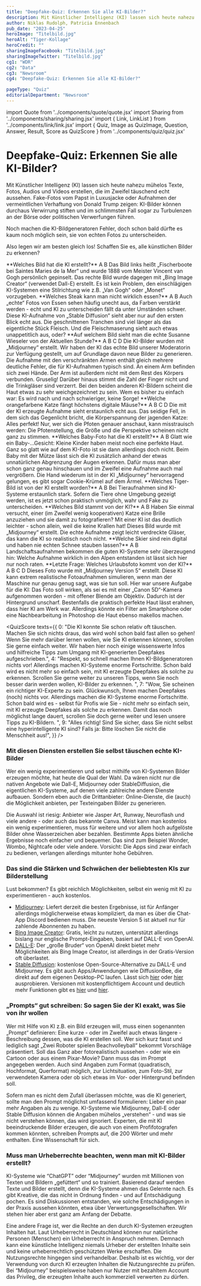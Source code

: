 ```yaml
---
title: "Deepfake-Quiz: Erkennen Sie alle KI-Bilder?"
description: Mit Künstlicher Intelligenz (KI) lassen sich heute nahezu mühelos Texte, Fotos, Audios und Videos erstellen, die im Zweifel täuschend echt aussehen
author: Niklas Rudolph, Patricia Ennenbach
pub_date: "2023-04-25"
heroImage: "Titelbild.jpg"
heroAlt: "Tiger-Kollage"
heroCredit: ""
sharingImageFacebook: "Titelbild.jpg"
sharingImageTwitter: "Titelbild.jpg"
cg1: "WDR"
cg2: "Data"
cg3: "Newsroom"
cg4: "Deepfake-Quiz: Erkennen Sie alle KI-Bilder?"

pageType: "Quiz"
editorialDepartment: "Newsroom"
---
```


import Quote from '../components/quote/quote.jsx'
import Sharing from '../components/sharing/sharing.jsx'
import { Link, LinkList } from '../components/link/link.jsx'
import { Quiz, Image as QuizImage, Question, Answer, Result, Score as QuizScore } from '../components/quiz/quiz.jsx'

# Deepfake-Quiz: Erkennen Sie alle KI-Bilder?

Mit Künstlicher Intelligenz (KI) lassen sich heute nahezu mühelos Texte, Fotos, Audios und Videos erstellen, die im Zweifel täuschend echt aussehen. Fake-Fotos vom Papst in Luxusjacke oder Aufnahmen der vermeintlichen Verhaftung von Donald Trump zeigen: KI-Bilder können durchaus Verwirrung stiften und im schlimmsten Fall sogar zu Turbulenzen an der Börse oder politischen Verwerfungen führen.

Noch machen die KI-Bildgeneratoren Fehler, doch schon bald dürfte es kaum noch möglich sein, sie von echten Fotos zu unterscheiden.

Also legen wir am besten gleich los! Schaffen Sie es, alle künstlichen Bilder zu erkennen?

<Quiz>
<QuizImage src="Kollage Van Gogh.png.jpg" alt="Eine Kollage von Van Gogh Bildern."/>
<Question>**Welches Bild hat die KI erstellt?**</Question>
<Answer>A</Answer>
<Answer correct>B</Answer>
<Result>
Das Bild links heißt „Fischerboote bei Saintes Maries de la Mer“ und wurde 1888 vom Meister Vincent van Gogh persönlich gepinselt. Das rechte Bild wurde dagegen mit „Bing Image Creator“ (verwendet Dall-E) erstellt. Es ist kein Problem, den einschlägigen KI-Systemen eine Stilrichtung wie z.B. „Van Gogh“ oder „Monet“ vorzugeben.
</Result>
</Quiz>

<Quiz>
<QuizImage src="Kollage Fleisch.png.jpg" alt="Eine Kollage von Steaks."/>
<Question>**Welches Steak kann man nicht wirklich essen?**</Question>
<Answer correct>A</Answer>
<Answer>B</Answer>
<Result>
Auch „echte“ Fotos von Essen sehen häufig unecht aus, da Farben verstärkt werden - echt und KI zu unterscheiden fällt da unter Umständen schwer. Diese KI-Aufnahme von „Stable Diffusion“ sieht aber nur auf den ersten Blick echt aus. Die geschnittenen Tranchen sind viel länger als das eigentliche Stück Fleisch. Und die Fleischmaserung sieht auch etwas unappetitlich aus, oder?
</Result>
</Quiz>

<Quiz>
<QuizImage src="Kollage Wieseler.png.jpg" alt="Eine Kollage von Fotos/KI-generierten Bildern von Susanne Wieseler."/>
<Question>**Auf welchem Bild sieht man die echte Susanne Wieseler von der Aktuellen Stunde?**</Question>
<Answer correct>A</Answer>
<Answer>B</Answer>
<Answer>C</Answer>
<Answer>D</Answer>
<Result>
Die KI-Bilder wurden mit „Midjourney“ erstellt. Wir haben der KI das echte Bild unserer Moderatorin zur Verfügung gestellt, um auf Grundlage davon neue Bilder zu generieren. Die Aufnahme mit den verschränkten Armen enthält gleich mehrere deutliche Fehler, die für KI-Aufnahmen typisch sind. An einem Arm befinden sich zwei Hände. Der Arm ist außerdem nicht mit dem Rest des Körpers verbunden. Gruselig! Darüber hinaus stimmt die Zahl der Finger nicht und die Trinkgläser sind verzerrt. Bei den beiden anderen KI-Bildern scheint die Haut etwas zu sehr weichgezeichnet zu sein. Wem es bisher zu einfach war: Es wird nach und nach schwieriger, keine Sorge!
</Result>
</Quiz>

<Quiz>
<QuizImage src="Kollage Katzen (2).png.jpg" alt="Eine Kollage von Katzen."/>
<Question>**Welche orangefarbene Katze fängt höchstens digitale Mäuse?**</Question>
<Answer>A</Answer>
<Answer>B</Answer>
<Answer>C</Answer>
<Answer correct>D</Answer>
<Result>
Die mit der KI erzeugte Aufnahme sieht erstaunlich echt aus. Das seidige Fell, in dem sich das Gegenlicht bricht, die Körperspannung der jagenden Katze: Alles perfekt! Nur, wer sich die Pfoten genauer anschaut, kann misstrauisch werden: Die Pfotenstellung, die Größe und die Perspektive scheinen nicht ganz zu stimmen.
</Result>
</Quiz>

<Link href="https://www1.wdr.de/nachrichten/ki-kuenstliche-intelligenz-regulierung-100.html" title="KI wird immer wichtiger - wie lässt sie sich kontrollieren?"/>

<Quiz>
<QuizImage src="Kollage Baby.png.jpg" alt="Eine Kollage von Babies."/>
<Question>**Welches Baby-Foto hat die KI erstellt?**</Question>
<Answer>A</Answer>
<Answer correct>B</Answer>
<Result>
Glatt wie ein Baby-…Gesicht: Kleine Kinder haben meist noch eine perfekte Haut. Ganz so glatt wie auf dem KI-Foto ist sie dann allerdings doch nicht. Beim Baby mit der Mütze lässt sich die KI zusätzlich anhand der etwas unnatürlichen Abgrenzung der Augen erkennen. Dafür muss man aber schon ganz genau hinschauen und im Zweifel eine Aufnahme auch mal vergrößern. Die Hand wiederum ist in der KI „Midjourney“ hervorragend gelungen, es gibt sogar Cookie-Krümel auf dem Ärmel.
</Result>
</Quiz>

<Link href="https://www1.wdr.de/nachrichten/schumacher-ki-fake-interview-100.html" title="Nach Fake-Schumacher-Interview: Chefredakteurin muss gehen"/>

<Quiz>
<QuizImage src="Kollage Tiger.png.jpg" alt="Eine Kollage von Tigern."/>
<Question>**Welches Tiger-Bild ist von der KI erstellt worden?**</Question>
<Answer correct>A</Answer>
<Answer>B</Answer>
<Result>
Bei Tieraufnahmen sind KI-Systeme erstaunlich stark. Sofern die Tiere ohne Umgebung gezeigt werden, ist es jetzt schon praktisch unmöglich, wahr und Fake zu unterscheiden.
</Result>
</Quiz>

<Quiz>
<QuizImage src="Kollage Katzen.png.jpg" alt="Eine Kollage von Katzen mit Brillen."/>
<Question>**Welches Bild stammt von der KI?**</Question>
<Answer>A</Answer>
<Answer correct>B</Answer>
<Result>
Haben Sie einmal versucht, einer (im Zweifel wenig kooperativen) Katze eine Brille anzuziehen und sie damit zu fotografieren? Mit einer KI ist das deutlich leichter - schon allein, weil die keine Krallen hat! Dieses Bild wurde mit „Midjourney“ erstellt. Die echte Aufnahme zeigt leicht verdreckte Gläser, das kann die KI so realistisch noch nicht.
</Result>
</Quiz>

<Quiz>
<QuizImage src="Kollage Skier.png.jpg" alt="Eine Kollage von Skiern."/>
<Question>**Welche Skier sind rein digital und haben nie echten Schnee stauben lassen?**</Question>
<Answer>A</Answer>
<Answer correct>B</Answer>
<Result>
Landschaftsaufnahmen bekommen die guten KI-Systeme sehr überzeugend hin: Welche Aufnahme wirklich in den Alpen entstanden ist lässt sich hier nur noch raten.
</Result>
</Quiz>

<Quiz>
<QuizImage src="Kollage Urlaubsbilder.png.jpg" alt="Eine Kollage von Urlaubsbildern."/>
<Question>**Letzte Frage: Welches Urlaubsfoto kommt von der KI?**</Question>
<Answer>A</Answer>
<Answer correct>B</Answer>
<Answer>C</Answer>
<Answer>D</Answer>
<Result>
Dieses Foto wurde mit „Midjourney Version 5“ erstellt. Diese KI kann extrem realistische Fotoaufnahmen simulieren, wenn man der Maschine nur genau genug sagt, was sie tun soll. Hier war unsere Aufgabe für die KI: Das Foto soll wirken, als sei es mit einer „Canon 5D“-Kamera aufgenommen worden - mit offener Blende am Objektiv. Dadurch ist der Hintergrund unscharf. Bestenfalls die praktisch perfekte Haut lässt erahnen, dass hier KI am Werk war. Allerdings könnte ein Filter am Smartphone oder eine Nachbearbeitung in Photoshop die Haut ebenso makellos machen.
</Result>
</Quiz>

<QuizScore
texts={{
    0: "Die KI konnte Sie schon relativ oft täuschen. Machen Sie sich nichts draus, das wird wohl schon bald fast allen so gehen! Wenn Sie mehr darüber lernen wollen, wie Sie KI erkennen können, scrollen Sie gerne einfach weiter. Wir haben hier noch einige wissenswerte Infos und hilfreiche Tipps zum Umgang mit KI-generierten Deepfakes aufgeschrieben.",
    4: "Respekt, so schnell machen Ihnen KI-Bildgeneratoren nichts vor! Allerdings machen KI-Systeme enorme Fortschritte. Schon bald wird es nicht mehr so einfach sein, mit KI erzeugte Deepfakes als solche zu erkennen. Scrollen Sie gerne weiter zu unseren Tipps, wenn Sie noch besser darin werden wollen, KI-Bilder zu erkennen. ",
    7: "Wow, Sie scheinen ein richtiger KI-Experte zu sein. Glückwunsch, Ihnen machen Deepfakes (noch) nichts vor. Allerdings machen die KI-Systeme enorme Fortschritte. Schon bald wird es - selbst für Profis wie Sie - nicht mehr so einfach sein, mit KI erzeugte Deepfakes als solche zu erkennen. Damit das noch möglichst lange dauert, scrollen Sie doch gerne weiter und lesen unsere Tipps zu KI-Bildern. ",
    9: "Alles richtig! Sind Sie sicher, dass Sie nicht selbst eine hyperintelligente KI sind? Falls ja: Bitte löschen Sie nicht die Menschheit aus!",
}}
/>

### Mit diesen Diensten erstellen Sie selbst täuschen echte KI-Bilder

Wer ein wenig experimentieren und selbst mithilfe von KI-Systemen Bilder erzeugen möchte, hat heute die Qual der Wahl. Da wären nicht nur die nativen Angebote wie Dall-E, Midjourney oder StableDiffusion, die eigentlichen KI-Systeme, auf denen viele zahlreiche andere Dienste aufbauen. Sondern eben auch die Drittanbieter: Online-Dienste, die (auch) die Möglichkeit anbieten, per Texteingaben Bilder zu generieren.

Die Auswahl ist riesig: Anbieter wie Jasper Art, Runway, Neuroflash und viele andere - oder auch das bekannte Canva. Meist kann man kostenlos ein wenig experimentieren, muss für weitere und vor allem hoch aufgelöste Bilder ohne Wasserzeichen aber bezahlen. Bestimmte Apps bieten ähnliche Ergebnisse noch einfacher und bequemer. Das sind zum Beispiel Wonder, Wombo, Nightcafe oder viele andere. Vorsicht: Die Apps sind zwar einfach zu bedienen, verlangen allerdings mitunter hohe Gebühren.

<Link href="https://www1.wdr.de/nachrichten/schieb-ki-deepfake-papst-100.html" title="Fake-Fotos vom Papst: Warum es immer mehr Deepfakes gibt"/>

### Das sind die Stärken und Schwächen der beliebtesten KIs zur Bilderstellung

Lust bekommen? Es gibt reichlich Möglichkeiten, selbst ein wenig mit KI zu experimentieren - auch kostenlos.

- [Midjourney](https://docs.midjourney.com/docs/quick-start): Liefert derzeit die besten Ergebnisse, ist für Anfänger allerdings möglicherweise etwas kompliziert, da man es über die Chat-App Discord bedienen muss. Die neueste Version 5 ist aktuell nur für zahlende Abonnenten zu haben.
- [Bing Image Creator](https://www.bing.com/create): Gratis, leicht zu nutzen, unterstützt allerdings bislang nur englische Prompt-Eingaben, basiert auf DALL-E von OpenAI.
- [DALL-E](https://labs.openai.com/): Der „große Bruder“ von OpenAI direkt bietet mehr Möglichkeiten als Bing Image Creator, ist allerdings in der Gratis-Version oft überlastet.
- [Stable Diffusion](https://stability.ai/blog/stable-diffusion-public-release): kostenlose Open-Source-Alternative zu DALL-E und Midjourney. Es gibt auch Apps/Anwendungen wie DiffusionBee, die direkt auf dem eigenen Desktop-PC laufen. Lässt sich [hier](https://huggingface.co/spaces/stabilityai/stable-diffusion) oder [hier](https://stablediffusionweb.com/#demo) ausprobieren. Versionen mit kostenpflichtigem Account und deutlich mehr Funktionen gibt es [hier](https://beta.dreamstudio.ai/generate) und [hier](https://playgroundai.com/).

### „Prompts“ gut schreiben: So sagen Sie der KI exakt, was Sie von ihr wollen

Wer mit Hilfe von KI z.B. ein Bild erzeugen will, muss einen sogenannten „Prompt“ definieren: Eine kurze - oder im Zweifel auch etwas längere - Beschreibung dessen, was die KI erstellen soll. Wer sich kurz fasst und lediglich sagt „Zwei Roboter spielen Beachvolleyball“ bekommt Vorschläge präsentiert. Soll das Ganz aber fotorealistisch aussehen - oder wie ein Cartoon oder aus einem Pixar-Movie? Dann muss das im Prompt angegeben werden. Auch sind Angaben zum Format (quadratisch, Hochformat, Querformat) möglich, zur Lichtsituation, zum Foto-Stil, zur verwendeten Kamera oder ob sich etwas im Vor- oder Hintergrund befinden soll.

Sofern man es nicht dem Zufall überlassen möchte, was die KI generiert, sollte man den Prompt möglichst umfassend formulieren: Lieber ein paar mehr Angaben als zu wenige. KI-Systeme wie Midjourney, Dall-E oder Stable Diffusion können die Angaben mühelos „verstehen“ - und was sie nicht verstehen können, das wird ignoriert. Experten, die mit KI beeindruckende Bilder erzeugen, die auch von einem Profifotografen kommen könnten, schreiben Prompts auf, die 200 Wörter und mehr enthalten. Eine Wissenschaft für sich.

### Muss man Urheberrechte beachten, wenn man mit KI-Bilder erstellt?

KI-Systeme wie “ChatGPT” oder “Midjourney” wurden mit Millionen von Texten und Bildern „gefüttert“ und so trainiert. Basierend darauf werden Texte und Bilder erstellt, denn die KI-Systeme ahmen das Gelernte nach. Es gibt Kreative, die das nicht in Ordnung finden - und auf Entschädigung pochen. Es sind Diskussionen entstanden, wie solche Entschädigungen in der Praxis aussehen könnten, etwa über Verwertungsgesellschaften. Wir stehen hier aber erst ganz am Anfang der Debatte.

Eine andere Frage ist, wer die Rechte an den durch KI-Systemen erzeugten Inhalten hat. Laut Urheberrecht in Deutschland können nur natürliche Personen (Menschen) ein Urheberrecht in Anspruch nehmen. Demnach kann eine künstliche Intelligenz niemals Urheber der erstellten Inhalte sein und keine urheberrechtlich geschützten Werke erschaffen. Die Nutzungsrechte hingegen sind verhandelbar. Deshalb ist es wichtig, vor der Verwendung von durch KI erzeugten Inhalten die Nutzungsrechte zu prüfen. Bei “Midjourney” beispielsweise haben nur Nutzer mit bezahltem Account das Privileg, die erzeugten Inhalte auch kommerziell verwerten zu dürfen.

<Sharing twitter facebook mail whatsapp telegram reddit xing linkedin />
